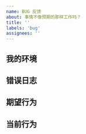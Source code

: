 ```yaml
---
name: BUG 反馈
about: 事情不像预期的那样工作吗？
title: ''
labels: 'bug'
assignees: ''
---
```


<!--
  你好！感谢你正在考虑为 ZFile 提交一个 bug。请花一点点时间尽量详细地回答以下基础问题。

  谢谢！
-->

<!--
  请确认你已经做了下面这些事情，若 bug 还是未解决，那么请尽可详细地描述你的问题。

  - 我已经安装了最新版的 ZFile
  - 我已经阅读了 ZFile 的文档：https://docs.zfile.vip
  - 我已经搜索了已有的 Issues 列表中有关的信息
  - 我已经清理过浏览器缓存并重试
-->

## 我的环境

<!--
  请登录到管理后台，点击左侧系统监控, 复制或截图此页内容.
-->

## 错误日志

<!--
  请登录到管理后台，点击左侧系统监控, 点击右上角诊断日志下载, 然后上传到此 Issue 中.
-->

## 期望行为

<!--
  你期望会发生什么？
-->

## 当前行为

<!--
  描述 bug 细节，确认出现此问题的复现步骤，例如点击了哪里，发生了什么情况？

  你可以粘贴截图或附件。
-->